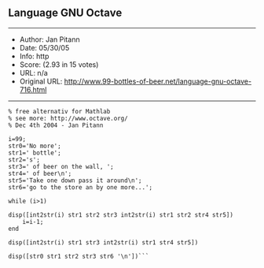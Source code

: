 
## Language GNU Octave ##
---
- Author: Jan Pitann
- Date: 05/30/05
- Info: http
- Score:  (2.93 in 15 votes)
- URL: n/a
- Original URL: http://www.99-bottles-of-beer.net/language-gnu-octave-716.html
---

```% 99 bottles for GNU Octave
% free alternativ for Mathlab
% see more: http://www.octave.org/
% Dec 4th 2004 - Jan Pitann

i=99;
str0='No more';
str1=' bottle';
str2='s';
str3=' of beer on the wall, ';
str4=' of beer\n';
str5='Take one down pass it around\n';
str6='go to the store an by one more...';

while (i>1)

disp([int2str(i) str1 str2 str3 int2str(i) str1 str2 str4 str5])
    i=i-1;
end

disp([int2str(i) str1 str3 int2str(i) str1 str4 str5])

disp([str0 str1 str2 str3 str6 '\n'])```